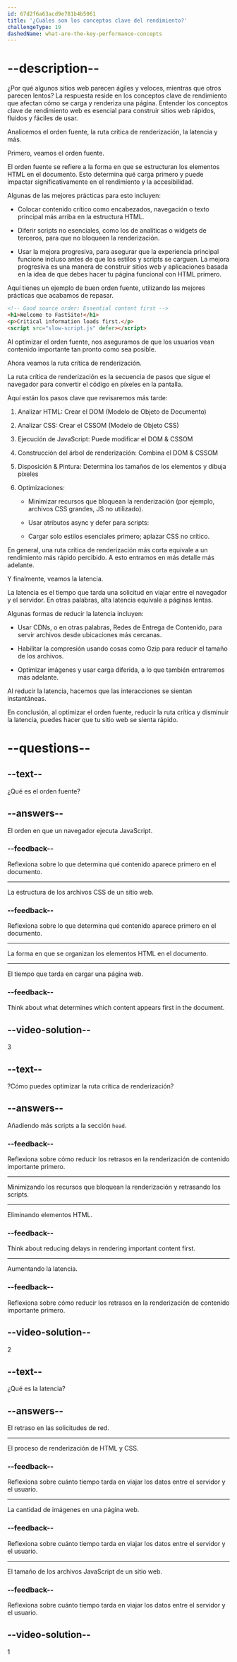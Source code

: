 ```yaml
---
id: 67d2f6a63acd9e781b4b5061
title: '¿Cuáles son los conceptos clave del rendimiento?'
challengeType: 19
dashedName: what-are-the-key-performance-concepts
---
```


# --description--

¿Por qué algunos sitios web parecen ágiles y veloces, mientras que otros parecen lentos? La respuesta reside en los conceptos clave de rendimiento que afectan cómo se carga y renderiza una página. Entender los conceptos clave de rendimiento web es esencial para construir sitios web rápidos, fluidos y fáciles de usar.

Analicemos el orden fuente, la ruta crítica de renderización, la latencia y más.

Primero, veamos el orden fuente.

El orden fuente se refiere a la forma en que se estructuran los elementos HTML en el documento. Esto determina qué carga primero y puede impactar significativamente en el rendimiento y la accesibilidad.

Algunas de las mejores prácticas para esto incluyen:

- Colocar contenido crítico como encabezados, navegación o texto principal más arriba en la estructura HTML.

- Diferir scripts no esenciales, como los de analíticas o widgets de terceros, para que no bloqueen la renderización.

- Usar la mejora progresiva, para asegurar que la experiencia principal funcione incluso antes de que los estilos y scripts se carguen. La mejora progresiva es una manera de construir sitios web y aplicaciones basada en la idea de que debes hacer tu página funcional con HTML primero.

Aquí tienes un ejemplo de buen orden fuente, utilizando las mejores prácticas que acabamos de repasar.

```html
<!-- Good source order: Essential content first -->
<h1>Welcome to FastSite!</h1>
<p>Critical information loads first.</p>
<script src="slow-script.js" defer></script>
```

Al optimizar el orden fuente, nos aseguramos de que los usuarios vean contenido importante tan pronto como sea posible.

Ahora veamos la ruta crítica de renderización.

La ruta crítica de renderización es la secuencia de pasos que sigue el navegador para convertir el código en píxeles en la pantalla.

Aquí están los pasos clave que revisaremos más tarde:

1. Analizar HTML: Crear el DOM (Modelo de Objeto de Documento)

2. Analizar CSS: Crear el CSSOM (Modelo de Objeto CSS)

3. Ejecución de JavaScript: Puede modificar el DOM & CSSOM

4. Construcción del árbol de renderización: Combina el DOM & CSSOM

5. Disposición & Pintura: Determina los tamaños de los elementos y dibuja píxeles

6. Optimizaciones:

    - Minimizar recursos que bloquean la renderización (por ejemplo, archivos CSS grandes, JS no utilizado).

    - Usar atributos async y defer para scripts:

    - Cargar solo estilos esenciales primero; aplazar CSS no crítico.

En general, una ruta crítica de renderización más corta equivale a un rendimiento más rápido percibido. A esto entramos en más detalle más adelante.

Y finalmente, veamos la latencia.

La latencia es el tiempo que tarda una solicitud en viajar entre el navegador y el servidor. En otras palabras, alta latencia equivale a páginas lentas.

Algunas formas de reducir la latencia incluyen:

- Usar CDNs, o en otras palabras, Redes de Entrega de Contenido, para servir archivos desde ubicaciones más cercanas.

- Habilitar la compresión usando cosas como Gzip para reducir el tamaño de los archivos.

- Optimizar imágenes y usar carga diferida, a lo que también entraremos más adelante.

Al reducir la latencia, hacemos que las interacciones se sientan instantáneas.

En conclusión, al optimizar el orden fuente, reducir la ruta crítica y disminuir la latencia, puedes hacer que tu sitio web se sienta rápido.

# --questions--

## --text--

¿Qué es el orden fuente?

## --answers--

El orden en que un navegador ejecuta JavaScript.

### --feedback--

Reflexiona sobre lo que determina qué contenido aparece primero en el documento.

---

La estructura de los archivos CSS de un sitio web.

### --feedback--

Reflexiona sobre lo que determina qué contenido aparece primero en el documento.

---

La forma en que se organizan los elementos HTML en el documento.

---

El tiempo que tarda en cargar una página web.

### --feedback--

Think about what determines which content appears first in the document.

## --video-solution--

3

## --text--

?Cómo puedes optimizar la ruta crítica de renderización?

## --answers--

Añadiendo más scripts a la sección `head`.

### --feedback--

Reflexiona sobre cómo reducir los retrasos en la renderización de contenido importante primero.

---

Minimizando los recursos que bloquean la renderización y retrasando los scripts.

---

Eliminando elementos HTML.

### --feedback--

Think about reducing delays in rendering important content first.

---

Aumentando la latencia.

### --feedback--

Reflexiona sobre cómo reducir los retrasos en la renderización de contenido importante primero.

## --video-solution--

2

## --text--

¿Qué es la latencia?

## --answers--

El retraso en las solicitudes de red.

---

El proceso de renderización de HTML y CSS.

### --feedback--

Reflexiona sobre cuánto tiempo tarda en viajar los datos entre el servidor y el usuario.

---

La cantidad de imágenes en una página web.

### --feedback--

Reflexiona sobre cuánto tiempo tarda en viajar los datos entre el servidor y el usuario.

---

El tamaño de los archivos JavaScript de un sitio web.

### --feedback--

Reflexiona sobre cuánto tiempo tarda en viajar los datos entre el servidor y el usuario.

## --video-solution--

1

